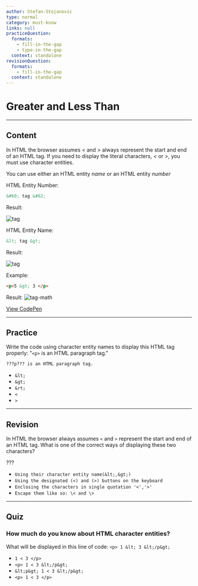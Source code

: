 ```yaml
---
author: Stefan-Stojanovic
type: normal
category: must-know
links: null
practiceQuestion:
  formats:
    - fill-in-the-gap
    - type-in-the-gap
  context: standalone
revisionQuestion:
  formats:
    - fill-in-the-gap
  context: standalone
---
```


# Greater and Less Than


---

## Content

In HTML the browser assumes *<* and *>* always represent the start and end of an HTML tag. If you need to display the literal characters, *<* or *>*, you must use character entities.

You can use either an HTML entity *name* or an HTML entity *number*

HTML Entity Number:

```html
&#60; tag &#62;
```

Result:

![tag](https://img.enkipro.com/1ff33fc1f071adeb0b7af15a7af9979b.png)

HTML Entity Name:

```html
&lt; tag &gt;
```

Result:

![tag](https://img.enkipro.com/1ff33fc1f071adeb0b7af15a7af9979b.png)

Example:

```html
<p>5 &gt; 3 </p>

```

Result:
![tag-math](https://img.enkipro.com/1638c6d32ce5016de97ac28f507315d9.png)

[View CodePen](https://codepen.io/enkidevs/pen/vagygR)


---

## Practice

Write the code using character entity names to display this HTML tag properly: "`<p>` is an HTML paragraph tag."

```html
???p??? is an HTML paragraph tag.
```

- `&lt;`
- `&gt;`
- `&rt;`
- `<`
- `>`


---

## Revision

In HTML the browser always assumes `<` and `>` represent the start and end of an HTML tag. What is one of the correct ways of displaying these two characters?

???

- `Using their character entity name(&lt;,&gt;)`
- `Using the designated (<) and (>) buttons on the keyboard`
- `Enclosing the characters in single quotation '<','>'`
- `Escape them like so: \< and \>`


---

## Quiz

### How much do you know about HTML character entities?


What will be displayed in this line of code:
`<p> 1 &lt; 3 &lt;/p&gt;`

- `1 < 3 </p>`
- `<p> 1 < 3 &lt;/p&gt;`
- `&lt;p&gt; 1 < 3 &lt;/p&gt;`
- `<p> 1 < 3 </p>`
